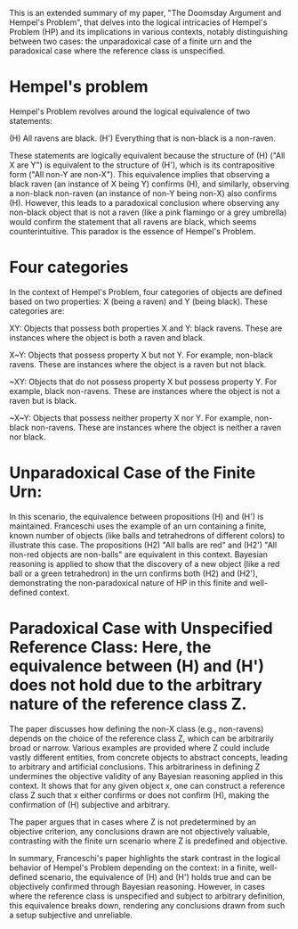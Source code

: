 This is an extended summary of my paper, "The Doomsday Argument and Hempel's Problem", that delves into the logical intricacies of Hempel's Problem (HP) and its implications in various contexts, notably distinguishing between two cases: the unparadoxical case of a finite urn and the paradoxical case where the reference class is unspecified.

# Hempel's problem
Hempel's Problem revolves around the logical equivalence of two statements:

(H) All ravens are black.
(H') Everything that is non-black is a non-raven.

These statements are logically equivalent because the structure of (H) ("All X are Y") is equivalent to the structure of (H'), which is its contrapositive form ("All non-Y are non-X"). This equivalence implies that observing a black raven (an instance of X being Y) confirms (H), and similarly, observing a non-black non-raven (an instance of non-Y being non-X) also confirms (H). However, this leads to a paradoxical conclusion where observing any non-black object that is not a raven (like a pink flamingo or a grey umbrella) would confirm the statement that all ravens are black, which seems counterintuitive. This paradox is the essence of Hempel's Problem.

# Four categories
In the context of Hempel's Problem, four categories of objects are defined based on two properties: X (being a raven) and Y (being black). These categories are:

XY: Objects that possess both properties X and Y: black ravens. These are instances where the object is both a raven and black.

X~Y: Objects that possess property X but not Y. For example, non-black ravens. These are instances where the object is a raven but not black.

~XY: Objects that do not possess property X but possess property Y. For example, black non-ravens. These are instances where the object is not a raven but is black.

~X~Y: Objects that possess neither property X nor Y. For example, non-black non-ravens. These are instances where the object is neither a raven nor black.

# Unparadoxical Case of the Finite Urn:

In this scenario, the equivalence between propositions (H) and (H') is maintained.
Franceschi uses the example of an urn containing a finite, known number of objects (like balls and tetrahedrons of different colors) to illustrate this case.
The propositions (H2) "All balls are red" and (H2') "All non-red objects are non-balls" are equivalent in this context.
Bayesian reasoning is applied to show that the discovery of a new object (like a red ball or a green tetrahedron) in the urn confirms both (H2) and (H2'), demonstrating the non-paradoxical nature of HP in this finite and well-defined context.

# Paradoxical Case with Unspecified Reference Class: Here, the equivalence between (H) and (H') does not hold due to the arbitrary nature of the reference class Z.
The paper discusses how defining the non-X class (e.g., non-ravens) depends on the choice of the reference class Z, which can be arbitrarily broad or narrow.
Various examples are provided where Z could include vastly different entities, from concrete objects to abstract concepts, leading to arbitrary and artificial conclusions.
This arbitrariness in defining Z undermines the objective validity of any Bayesian reasoning applied in this context. It shows that for any given object x, one can construct a reference class Z such that x either confirms or does not confirm (H), making the confirmation of (H) subjective and arbitrary.

The paper argues that in cases where Z is not predetermined by an objective criterion, any conclusions drawn are not objectively valuable, contrasting with the finite urn scenario where Z is predefined and objective.

In summary, Franceschi's paper highlights the stark contrast in the logical behavior of Hempel's Problem depending on the context: in a finite, well-defined scenario, the equivalence of (H) and (H') holds true and can be objectively confirmed through Bayesian reasoning. However, in cases where the reference class is unspecified and subject to arbitrary definition, this equivalence breaks down, rendering any conclusions drawn from such a setup subjective and unreliable.
